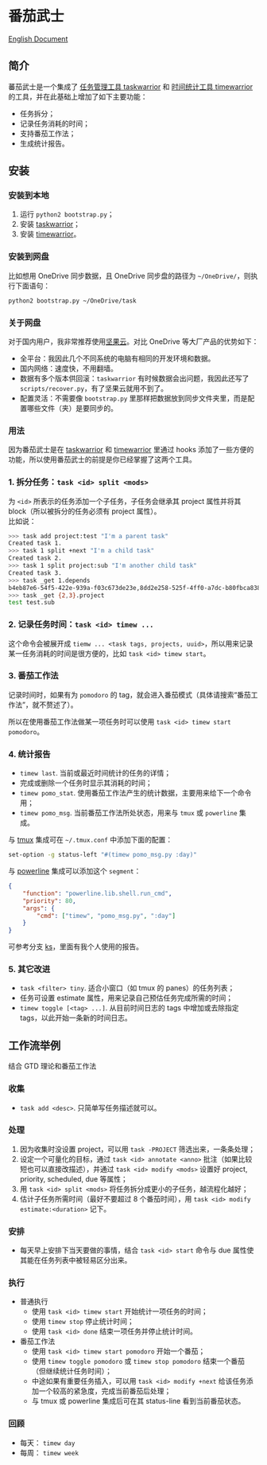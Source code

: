 # 番茄武士

[English Document](./readme.md)

## 简介

蕃茄武士是一个集成了 [任务管理工具 taskwarrior](https://taskwarrior.org/docs/) 和 [时间统计工具 timewarrior](https://taskwarrior.org/docs/timewarrior/) 的工具，并在此基础上增加了如下主要功能：

* 任务拆分；
* 记录任务消耗的时间；
* 支持番茄工作法；
* 生成统计报告。

## 安装

### 安装到本地

1. 运行 `python2 bootstrap.py`；
2. 安装 [taskwarrior](https://taskwarrior.org/download/)；
3. 安装 [timewarrior](https://taskwarrior.org/docs/timewarrior/download.html)。

### 安装到网盘

比如想用 OneDrive 同步数据，且 OneDrive 同步盘的路径为 `~/OneDrive/`，则执行下面语句：

```bash
python2 bootstrap.py ~/OneDrive/task
```

### 关于网盘

对于国内用户，我非常推荐使用[坚果云](https://www.jianguoyun.com)。对比 OneDrive 等大厂产品的优势如下：

* 全平台：我因此几个不同系统的电脑有相同的开发环境和数据。
* 国内网络：速度快，不用翻墙。
* 数据有多个版本供回滚：`taskwarrior` 有时候数据会出问题，我因此还写了 `scripts/recover.py`，有了坚果云就用不到了。
* 配置灵活：不需要像 `bootstrap.py` 里那样把数据放到同步文件夹里，而是配置哪些文件（夹）是要同步的。

### 用法

因为番茄武士是在 [taskwarrior](https://taskwarrior.org/docs/) 和 [timewarrior](https://taskwarrior.org/docs/timewarrior/) 里通过 hooks 添加了一些方便的功能，所以使用番茄武士的前提是你已经掌握了这两个工具。

### 1. 拆分任务：`task <id> split <mods>`

为 `<id>` 所表示的任务添加一个子任务，子任务会继承其 project 属性并将其 block（所以被拆分的任务必须有 project 属性）。  
比如说：

```bash
>>> task add project:test "I'm a parent task"
Created task 1.
>>> task 1 split +next "I'm a child task"
Created task 2.
>>> task 1 split project:sub "I'm another child task"
Created task 3.
>>> task _get 1.depends
b4eb87e6-54f5-422e-939a-f03c673de23e,8dd2e258-525f-4ff0-a7dc-b80fbca8387c
>>> task _get {2,3}.project
test test.sub
```

### 2. 记录任务时间：`task <id> timew ...`

这个命令会被展开成 `tiemw ... <task tags, projects, uuid>`，所以用来记录某一任务消耗的时间是很方便的，比如 `task <id> timew start`。

### 3. 番茄工作法

记录时间时，如果有为 `pomodoro` 的 tag，就会进入番茄模式（具体请搜索“番茄工作法”，就不赘述了）。

所以在使用番茄工作法做某一项任务时可以使用 `task <id> timew start pomodoro`。

### 4. 统计报告

* `timew last`. 当前或最近时间统计的任务的详情；
* 完成或删除一个任务时显示其消耗的时间；
* `timew pomo_stat`. 使用番茄工作法产生的统计数据，主要用来给下一个命令用；
* `timew pomo_msg`. 当前番茄工作法所处状态，用来与 `tmux` 或 `powerline` 集成。

与 [tmux](https://github.com/tmux/tmux) 集成可在 `~/.tmux.conf` 中添加下面的配置：

```bash
set-option -g status-left "#(timew pomo_msg.py :day)"
```

与 [powerline](https://github.com/powerline/powerline) 集成可以添加这个 `segment`：

```json
{
    "function": "powerline.lib.shell.run_cmd",
    "priority": 80,
    "args": {
        "cmd": ["timew", "pomo_msg.py", ":day"]
    }
}
```

可参考分支 [ks](https://github.com/cf020031308/pomodoro-warriors/tree/ks)，里面有我个人使用的报告。

### 5. 其它改进

* `task <filter> tiny`. 适合小窗口（如 tmux 的 panes）的任务列表；
* 任务可设置 estimate 属性，用来记录自己预估任务完成所需的时间；
* `timew toggle [<tag> ...]`. 从目前时间日志的 tags 中增加或去除指定 tags，以此开始一条新的时间日志。

## 工作流举例

结合 GTD 理论和番茄工作法

### 收集

* `task add <desc>`. 只简单写任务描述就可以。

### 处理

1. 因为收集时没设置 project，可以用 `task -PROJECT` 筛选出来，一条条处理；
2. 设定一个可量化的目标，通过 `task <id> annotate <anno>` 批注（如果比较短也可以直接改描述），并通过 `task <id> modify <mods>` 设置好 project, priority, scheduled, due 等属性；
3. 用 `task <id> split <mods>` 将任务拆分成更小的子任务，越流程化越好；
4. 估计子任务所需时间（最好不要超过 8 个番茄时间），用 `task <id> modify estimate:<duration>` 记下。

### 安排

* 每天早上安排下当天要做的事情，结合 `task <id> start` 命令与 due 属性使其能在任务列表中被轻易区分出来。

### 执行

* 普通执行
    + 使用 `task <id> timew start` 开始统计一项任务的时间；
    + 使用 `timew stop` 停止统计时间；
    + 使用 `task <id> done` 结束一项任务并停止统计时间。
* 番茄工作法
    + 使用 `task <id> timew start pomodoro` 开始一个番茄；
    + 使用 `timew toggle pomodoro` 或 `timew stop pomodoro` 结束一个番茄 （但继续统计任务时间）；
    + 中途如果有重要任务插入，可以用 `task <id> modify +next` 给该任务添加一个较高的紧急度，完成当前番茄后处理；
    + 与 tmux 或 powerline 集成后可在其 status-line 看到当前番茄状态。

### 回顾

* 每天： `timew day`
* 每周： `timew week`
